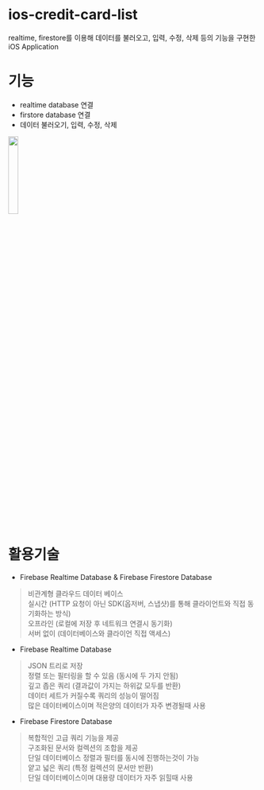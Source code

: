 # ios-credit-card-list
realtime, firestore를 이용해 데이터를 불러오고, 입력, 수정, 삭제 등의 기능을 구현한 iOS Application  

# 기능
- realtime database 연결
- firstore database 연결
- 데이터 불러오기, 입력, 수정, 삭제

<img width="20%" src="https://user-images.githubusercontent.com/39071796/142806278-63dbac15-c8e5-47d2-b0b0-f35e70a00615.gif"/>

# 활용기술
- Firebase Realtime Database & Firebase Firestore Database
> 비관계형 클라우드 데이터 베이스   
> 실시간 (HTTP 요청이 아닌 SDK(옵저버, 스냅샷)를 통해 클라이언트와 직접 동기화하는 방식)   
> 오프라인 (로컬에 저장 후 네트워크 연결시 동기화)   
> 서버 없이 (데이터베이스와 클라이언 직접 액세스)  

- Firebase Realtime Database   
> JSON 트리로 저장   
> 정렬 또는 필터링을 할 수 있음 (동시에 두 가지 안됨)   
> 깊고 좁은 쿼리 (결과값이 가지는 하위값 모두를 반환)   
> 데이터 세트가 커질수록 쿼리의 성능이 떨어짐   
> 많은 데이터베이스이며 적은양의 데이터가 자주 변경될때 사용

- Firebase Firestore Database   
> 복합적인 고급 쿼리 기능을 제공   
> 구조화된 문서와 컬렉션의 조합을 제공   
> 단일 데이터베이스
> 정렬과 필터를 동시에 진행하는것이 가능   
> 얕고 넓은 쿼리 (특정 컬렉션의 문서만 반환)   
> 단일 데이터베이스이며 대용량 데이터가 자주 읽힐때 사용
